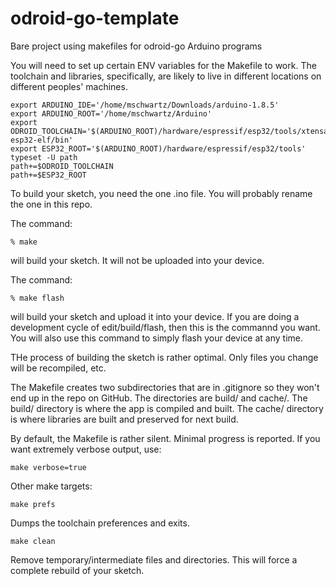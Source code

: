 # odroid-go-template
Bare project using makefiles for odroid-go Arduino programs

You will need to set up certain ENV variables for the Makefile to work.  The toolchain and libraries, specifically, are
likely to live in different locations on different peoples' machines.


```
export ARDUINO_IDE='/home/mschwartz/Downloads/arduino-1.8.5'
export ARDUINO_ROOT='/home/mschwartz/Arduino'
export ODROID_TOOLCHAIN='$(ARDUINO_ROOT)/hardware/espressif/esp32/tools/xtensa-esp32-elf/bin'
export ESP32_ROOT='$(ARDUINO_ROOT)/hardware/espressif/esp32/tools'
typeset -U path
path+=$ODROID_TOOLCHAIN
path+=$ESP32_ROOT
```

To build your sketch, you need the one .ino file.  You will probably rename the one in this repo.

The command:
```
% make
```
will build your sketch.  It will not be uploaded into your device.

The command:
```
% make flash
```
will build your sketch and upload it into your device.  If you are doing a development cycle of edit/build/flash, then
this is the commannd you want.  You will also use this command to simply flash your device at any time.  

THe process of building the sketch is rather optimal.  Only files you change will be recompiled, etc.

The Makefile creates two subdirectories that are in .gitignore so they won't end up in the repo on GitHub.  The
directories are build/ and cache/.  The build/ directory is where the app is compiled and built.  The cache/ directory
is where libraries are built and preserved for next build.

By default, the Makefile is rather silent.  Minimal progress is reported.  If you want extremely verbose output, use:
```
make verbose=true
```

Other make targets:
```
make prefs
```
Dumps the toolchain preferences and exits.

```
make clean
```
Remove temporary/intermediate files and directories.  This will force a complete rebuild of your sketch.





